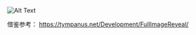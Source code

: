 ![Alt Text](https://github.com/love962965494/SelfSumarry/blob/dev/assets/gif/20180616_121813.gif)

<p>
  借鉴参考： <a href="https://tympanus.net/Development/FullImageReveal/">https://tympanus.net/Development/FullImageReveal/</a>
</p>
